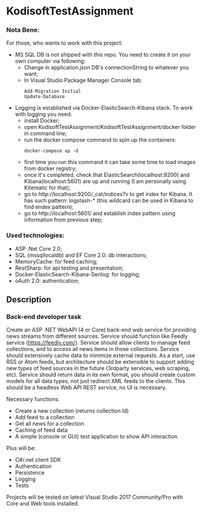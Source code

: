 # KodisoftTestAssignment

### Nota Bene:
For those, who wants to work with this project:
- MS SQL DB is not shipped with this repo. You need to create it on your own computer via following:
  - Change in application.json DB's connectionString to whatever you want;
  - In Visual Studio Package Manager Console tab:
    ```
    Add-Migration Initial
    Update-Database
    ```
- Logging is established via Docker-ElasticSearch-Kibana stack. To work with logging you need:
  - install Docker;
  - open KodisoftTestAssignment/KodisoftTestAssignment/docker folder in command line;
  - run the docker compose command to spin up the containers:
    ```
    docker-compose up -d
    ```
  -  first time you run this command it can take some time to load images from docker registry;
  -  once it's completed, check that ElasticSearch(localhost:9200) and Kibana(localhost:5601) are up and running (I am personally using Kitematic for that);
  -  go to http://localhost:9200/_cat/indices?v to get index for Kibana. It has such pattern: logstash-* (this wildcard can be used in Kibana to find endex pattern);
  -  go to http://localhost:5601/ and establish index pattern using information from previous step;


### Used technologies:
- ASP .Net Core 2.0;
- SQL (mssqllocaldb) and EF Core 2.0: db interactions;
- MemoryCache: for feed caching;
- RestSharp: for api testing and presentation;
- Docker-ElasticSearch-Kibana-Serilog: for logging;
- oAuth 2.0: authentication;

## Description
### Back-end developer task
Create an ASP .NET WebAPI (4 or Core) back-end web service for providing news streams from different sources. Service should function like Feedly service (https://feedly.com/).
Service should allow clients to manage feed collections, and to access all news items in those collections. Service should extensively cache data to minimize external requests. As a start, use RSS or Atom feeds, but architecture should be extensible to support adding new types of feed sources in the future (3rdparty services, web scraping, etc). Service should return data in its own format, you should create custom models for all data types, not just redirect XML feeds to the clients. 
This should be a headless Web API REST service, no UI is necessary. 

Necessary functions:
- Create a new collection (returns collection Id)
- Add feed to a collection
- Get all news for a collection
- Caching of feed data
- A simple (console or GUI) test application to show API interaction

Plus will be:
- C#/.net client SDK
- Authentication
- Persistence
- Logging
- Tests

Projects will be tested on latest Visual Studio 2017 Community/Pro with Core and Web tools installed. 
